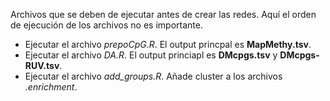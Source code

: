 Archivos que se deben de ejecutar antes de crear las redes. Aquí el orden de ejecución de los archivos no es importante.

* Ejecutar el archivo *prepoCpG.R*. El output princpal es **MapMethy.tsv**.
* Ejecutar el archivo *DA.R*. El output princiapl es **DMcpgs.tsv** y **DMcpgs-RUV.tsv**.
* Ejecutar el archivo *add_groups.R*. Añade cluster a los archivos *.enrichment*.
